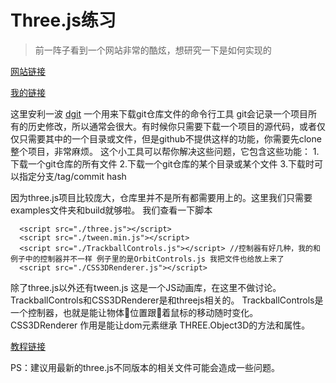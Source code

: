 # Three.js练习

>前一阵子看到一个网站非常的酷炫，想研究一下是如何实现的

[网站链接](http://www.rolexawards.com/40/map)

[我的链接](https://htmlpreview.github.io/?https://github.com/NBSeven/threeJs/blob/master/realmap.html)

这里安利一波 [dgit](https://github.com/hujiulong/dgit)
一个用来下载git仓库文件的命令行工具
git会记录一个项目所有的历史修改，所以通常会很大。有时候你只需要下载一个项目的源代码，或者仅仅只需要其中的一个目录或文件，但是github不提供这样的功能，你需要先clone整个项目，非常麻烦。
这个小工具可以帮你解决这些问题，它包含这些功能：
1.下载一个git仓库的所有文件
2.下载一个git仓库的某个目录或某个文件
3.下载时可以指定分支/tag/commit hash

因为three.js项目比较庞大，仓库里并不是所有都需要用上的。这里我们只需要examples文件夹和build就够啦。
我们查看一下脚本
```
  <script src="./three.js"></script>
  <script src="./tween.min.js"></script>
  <script src="./TrackballControls.js"></script> //控制器有好几种，我的和例子中的控制器并不一样 例子里的是OrbitControls.js 我把文件也给放上来了
  <script src="./CSS3DRenderer.js"></script>
```
除了three.js以外还有tween.js 这是一个JS动画库，在这里不做讨论。
TrackballControls和CSS3DRenderer是和threejs相关的。
TrackballControls是一个控制器，也就是能让物体位置跟着鼠标的移动随时变化。
CSS3DRenderer 作用是能让dom元素继承 THREE.Object3D的方法和属性。

[教程链接](https://www.cnblogs.com/createGod/p/7004428.html)

PS：建议用最新的three.js不同版本的相关文件可能会造成一些问题。
